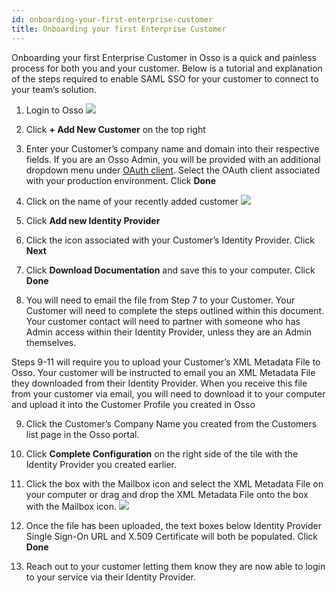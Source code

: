 ```yaml
---
id: onboarding-your-first-enterprise-customer
title: Onboarding your first Enterprise Customer
---
```

Onboarding your first Enterprise Customer in Osso is a quick and painless process for both you and your customer. Below is a tutorial and explanation of the steps required to enable SAML SSO for your customer to connect to your team’s solution.


1. Login to Osso
![](https://paper-attachments.dropbox.com/s_1514B3D062649ECBD4D45245FC5325C74539430A348D0C5906B5EA4832610ED8_1601925564886_Screen+Shot+2020-09-25+at+9.43.51+AM.png)

2. Click **+ Add New Customer** on the top right
3. Enter your Customer’s company name and domain into their respective fields. If you are an Osso Admin, you will be provided with an additional dropdown menu under <u>OAuth client</u>. Select the OAuth client associated with your production environment. Click **Done**
4. Click on the name of your recently added customer 
![](https://paper-attachments.dropbox.com/s_1514B3D062649ECBD4D45245FC5325C74539430A348D0C5906B5EA4832610ED8_1601925649909_Screen+Shot+2020-10-05+at+12.20.28+PM.png)

5. Click **Add new Identity Provider**
6. Click the icon associated with your Customer’s Identity Provider. Click **Next**
7. Click **Download Documentation** and save this to your computer. Click **Done**
8. You will need to email the file from Step 7 to your Customer. Your Customer will need to complete the steps outlined within this document. Your customer contact will need to partner with someone who has Admin access within their Identity Provider, unless they are an Admin themselves. 

Steps 9-11 will require you to upload your Customer’s XML Metadata File to Osso. Your customer will be instructed to email you an XML Metadata File they downloaded from their Identity Provider. When you receive this file from your customer via email, you will need to download it to your computer and upload it into the Customer Profile you created in Osso

9. Click the Customer’s Company Name you created from the Customers list page in the Osso portal. 
10. Click **Complete Configuration** on the right side of the tile with the Identity Provider you created earlier.
11. Click the box with the Mailbox icon and select the XML Metadata File on your computer or drag and drop the XML Metadata File onto the box with the Mailbox icon. 
![](https://paper-attachments.dropbox.com/s_1514B3D062649ECBD4D45245FC5325C74539430A348D0C5906B5EA4832610ED8_1601926257606_Screen+Shot+2020-10-05+at+12.23.58+PM.png)

12. Once the file has been uploaded, the text boxes below Identity Provider Single Sign-On URL and X.509 Certificate will both be populated. Click **Done**
13. Reach out to your customer letting them know they are now able to login to your service via their Identity Provider. 

